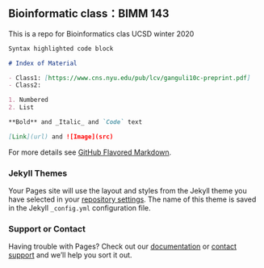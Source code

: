 ## Bioinformatic class：BIMM 143

This is a repo for Bioinformatics clas UCSD winter 2020

```markdown
Syntax highlighted code block

# Index of Material 

- Class1: [https://www.cns.nyu.edu/pub/lcv/ganguli10c-preprint.pdf]
- Class2: 

1. Numbered
2. List

**Bold** and _Italic_ and `Code` text

[Link](url) and ![Image](src)
```

For more details see [GitHub Flavored Markdown](https://guides.github.com/features/mastering-markdown/).

### Jekyll Themes

Your Pages site will use the layout and styles from the Jekyll theme you have selected in your [repository settings](https://github.com/yschen13/BIMM143_test/settings). The name of this theme is saved in the Jekyll `_config.yml` configuration file.

### Support or Contact

Having trouble with Pages? Check out our [documentation](https://help.github.com/categories/github-pages-basics/) or [contact support](https://github.com/contact) and we’ll help you sort it out.
